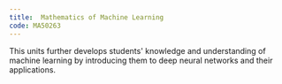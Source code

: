 ```yaml
---
title:  Mathematics of Machine Learning
code: MA50263
---
```

This units further develops students' knowledge and understanding of machine learning by introducing them to deep neural networks and their applications.